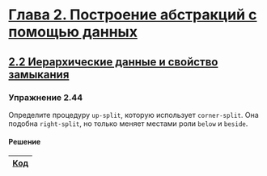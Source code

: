 # [Глава 2. Построение абстракций с помощью данных](index.md#Глава-2-Построение-абстракций-с-помощью-данных)
## [2.2 Иерархические данные и свойство замыкания](index.md#22-Иерархические-данные-и-свойство-замыкания)

### Упражнение 2.44
Определите процедуру `up-split`, которую использует `corner-split`. Она подобна
`right-split`, но только меняет местами роли `below` и `beside`.

#### Решение
[Код](../../src/chapter02/exercise_2_44.rkt) |
--- |
